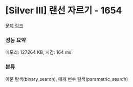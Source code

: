 # [Silver III] 랜선 자르기 - 1654 

[문제 링크](https://www.acmicpc.net/problem/1654) 

### 성능 요약

메모리: 127264 KB, 시간: 164 ms

### 분류

이분 탐색(binary_search), 매개 변수 탐색(parametric_search)

